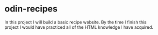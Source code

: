 # odin-recipes
In this project I will build a basic recipe website. By the time I finish this project I would have practiced all of the HTML knowledge I have acquired.
